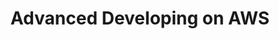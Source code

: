 ---
title: "Advanced Developing on AWS"
courseThumb: images/courses/aws.jpg
# page title background image
bg_image: ""
# meta description
description : "Learn how to take a legacy, on-premises monolithic application and refactoring it into a serverless microservices architecture."
---